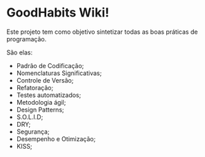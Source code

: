 # GoodHabits Wiki!

Este projeto tem como objetivo sintetizar todas as boas práticas de programação.

São elas:

* Padrão de Codificação;
* Nomenclaturas Significativas;
* Controle de Versão;
* Refatoração;
* Testes automatizados;
* Metodologia ágil;
* Design Patterns;
* S.O.L.I.D;
* DRY;
* Segurança;
* Desempenho e Otimização;
* KISS;

